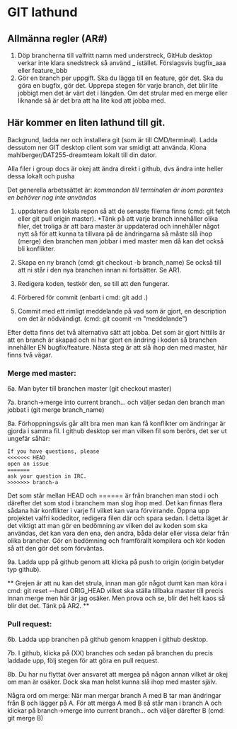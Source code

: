 # GIT lathund

## Allmänna regler (AR#)
1. Döp brancherna till valfritt namn med understreck, GitHub desktop verkar inte klara snedstreck så använd _ istället. Förslagsvis bugfix_aaa eller feature_bbb
2. Gör en branch per uppgift. Ska du lägga till en feature, gör det. Ska du göra en bugfix, gör det. Upprepa stegen för varje branch, det blir lite jobbigt men det är värt det i längden. Om det strular med en merge eller liknande så är det bra att ha lite kod att jobba med.

## Här kommer en liten lathund till git.

Backgrund, ladda ner och installera git (som är till CMD/terminal). Ladda dessutom ner GIT desktop client som var smidigt att använda. Klona mahlberger/DAT255-dreamteam lokalt till din dator. 

Alla filer i group docs är okej att ändra direkt i github, dvs ändra inte heller dessa lokalt och pusha

Det generella arbetssättet är:
*kommandon till terminalen är inom parantes en behöver nog inte användas*

1. uppdatera den lokala repon så att de senaste filerna finns (cmd: git fetch eller git pull origin master).
*Tänk på att varje branch innehåller olika filer, det troliga är att bara master är uppdaterad och innehåller något nytt så för att kunna ta tillvara på de ändringarna så måste slå ihop (merge) den branchen man jobbar i med master men då kan det också bli konflikter.

2. Skapa en ny branch (cmd: git checkout -b branch_name)
  Se också till att ni står i den nya branchen innan ni fortsätter. Se AR1.

3. Redigera koden, testkör den, se till att den fungerar.

4. Förbered för commit (enbart i cmd: git add .)

5. Commit med ett rimligt meddelande på vad som är gjort, en description om det är nödvändigt. (cmd: git coomit -m "meddelande")

Efter detta finns det två alternativa sätt att jobba. Det som är gjort hittills är att en branch är skapad och ni har gjort en ändring i koden så branchen innehåller EN bugfix/feature. Nästa steg är att slå ihop den med master, här finns två vägar.

### Merge med master:
6a. Man byter till branchen master (git checkout master) 

7a. branch->merge into current branch... och väljer sedan den branch man jobbat i (git merge branch_name)

8a. Förhoppningsvis går allt bra men man kan få konflikter om ändringar är gjorda i samma fil. I github desktop ser man vilken fil som berörs, det ser ut ungefär såhär:

```
If you have questions, please
<<<<<<< HEAD
open an issue
=======
ask your question in IRC.
>>>>>>> branch-a
```

Det som står mellan HEAD och ====== är från branchen man stod i och därefter det som stod i branchem man slog ihop med. Det kan finnas flera sådana här konflikter i varje fil vilket kan vara förvirrande. Öppna upp projektet valfri kodeditor, redigera filen där och spara sedan. I detta läget är det viktigt att man gör en bedömning av vilken del av koden som ska användas, det kan vara den ena, den andra, båda delar eller vissa delar från olika brancher. Gör en bedömning och framförallt kompilera och kör koden så att den gör det som förväntas.

9a. Ladda upp på github genom att klicka på push to origin (origin betyder typ github).

** Grejen är att nu kan det strula, innan man gör något dumt kan man köra i cmd: git reset --hard ORIG_HEAD vilket ska ställa tillbaka master till precis innan merge men här är jag osäker. Men prova och se, blir det helt kaos så blir det det. Tänk på AR2. **

### Pull request:

6b. Ladda upp branchen på github genom knappen i github desktop.

7b. I github, klicka på (XX) branches och sedan på branchen du precis laddade upp, följ stegen för att göra en pull request.

8b. Du har nu flyttat över ansvaret att mergea på någon annan vilket är okej om man är osäker. Dock ska man helst kunna slå ihop med master själv.


Några ord om merge:
När man mergar branch A med B tar man ändringar från B och lägger på A. För att merga A med B så står man i branch A och klickar på branch->merge into current branch... och väljer därefter B (cmd: git merge B)
